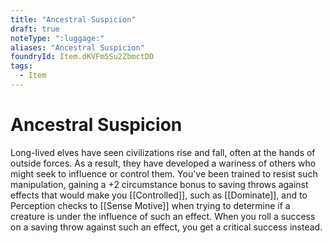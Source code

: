 ```yaml
---
title: "Ancestral Suspicion"
draft: true
noteType: ":luggage:"
aliases: "Ancestral Suspicion"
foundryId: Item.dKVFm5Su2ZbmctDD
tags:
  - Item
---
```


# Ancestral Suspicion

Long-lived elves have seen civilizations rise and fall, often at the hands of outside forces. As a result, they have developed a wariness of others who might seek to influence or control them. You've been trained to resist such manipulation, gaining a +2 circumstance bonus to saving throws against effects that would make you [[Controlled]], such as [[Dominate]], and to Perception checks to [[Sense Motive]] when trying to determine if a creature is under the influence of such an effect. When you roll a success on a saving throw against such an effect, you get a critical success instead.
